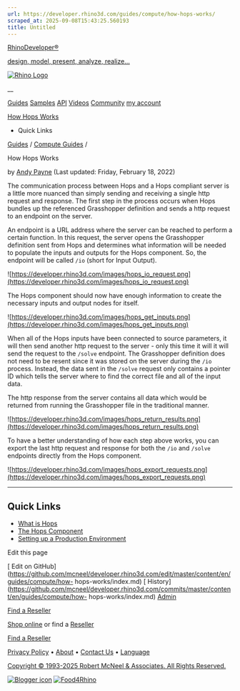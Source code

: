 ```yaml
---
url: https://developer.rhino3d.com/guides/compute/how-hops-works/
scraped_at: 2025-09-08T15:43:25.560193
title: Untitled
---
```


[RhinoDeveloper®](/)

[design, model, present, analyze, realize...](/)

[![Rhino Logo](https://developer.rhino3d.com/images/rhinodevlogo.png)](/)

__

[Guides](https://developer.rhino3d.com/guides)
[Samples](https://developer.rhino3d.com/samples)
[API](https://developer.rhino3d.com/api)
[Videos](https://developer.rhino3d.com/videos)
[Community](https://discourse.mcneel.com/c/rhino-developer) [my account
](https://www.rhino3d.com/my-account/ "Manage your account, licenses, and
teams")

[How Hops Works](https://developer.rhino3d.com/guides/compute/how-hops-works/)

  * Quick Links

[Guides](https://developer.rhino3d.com/en/guides/) / [Compute
Guides](https://developer.rhino3d.com/en/guides/compute/) /

How Hops Works

by [Andy Payne](https://discourse.mcneel.com/u/andypayne/) (Last updated:
Friday, February 18, 2022)

The communication process between Hops and a Hops compliant server is a little
more nuanced than simply sending and receiving a single http request and
response. The first step in the process occurs when Hops bundles up the
referenced Grasshopper definition and sends a http request to an endpoint on
the server.

An endpoint is a URL address where the server can be reached to perform a
certain function. In this request, the server opens the Grasshopper definition
sent from Hops and determines what information will be needed to populate the
inputs and outputs for the Hops component. So, the endpoint will be called
`/io` (short for Input Output).

![https://developer.rhino3d.com/images/hops_io_request.png](https://developer.rhino3d.com/images/hops_io_request.png)

The Hops component should now have enough information to create the necessary
inputs and output nodes for itself.

![https://developer.rhino3d.com/images/hops_get_inputs.png](https://developer.rhino3d.com/images/hops_get_inputs.png)

When all of the Hops inputs have been connected to source parameters, it will
then send another http request to the server - only this time it will it will
send the request to the `/solve` endpoint. The Grasshopper definition does not
need to be resent since it was stored on the server during the `/io` process.
Instead, the data sent in the `/solve` request only contains a pointer ID
which tells the server where to find the correct file and all of the input
data.

The http response from the server contains all data which would be returned
from running the Grasshopper file in the traditional manner.

![https://developer.rhino3d.com/images/hops_return_results.png](https://developer.rhino3d.com/images/hops_return_results.png)

To have a better understanding of how each step above works, you can export
the last http request and response for both the `/io` and `/solve` endpoints
directly from the Hops component.

![https://developer.rhino3d.com/images/hops_export_requests.png](https://developer.rhino3d.com/images/hops_export_requests.png)

* * *

## Quick Links

  * [What is Hops](../what-is-hops)
  * [The Hops Component](../hops-component)
  * [Setting up a Production Environment](../deploy-to-iis)

Edit this page

[ Edit on
GitHub](https://github.com/mcneel/developer.rhino3d.com/edit/master/content/en/guides/compute/how-
hops-works/index.md) [
History](https://github.com/mcneel/developer.rhino3d.com/commits/master/content/en/guides/compute/how-
hops-works/index.md) [ Admin](https://developer.rhino3d.com/admin)

[Find a Reseller](https://www.rhino3d.com/sales)

[Shop online](https://www.rhino3d.com/store) or find a
[Reseller](https://www.rhino3d.com/sales)

[Find a Reseller](https://www.rhino3d.com/sales)

[Privacy Policy](https://www.rhino3d.com/privacy) •
[About](https://www.rhino3d.com/mcneel/about) • [Contact
Us](https://www.rhino3d.com/mcneel/contact) • [
Language](https://www.rhino3d.com/language "Change to a different region or
language")

[Copyright © 1993-2025 Robert McNeel & Associates. All Rights
Reserved.](https://www.rhino3d.com/mcneel/about)

[](https://www.facebook.com/McNeelRhinoceros/)
[](https://twitter.com/bobmcneel) [](https://www.linkedin.com/groups/75313/)
[](https://www.youtube.com/user/RhinoGuide/videos) [](https://vimeo.com/rhino)
[![Blogger
icon](https://developer.rhino3d.com/images/blogger.svg)](http://blog.rhino3d.com/)
[![Food4Rhino](https://developer.rhino3d.com/images/f4r_icon_01.svg)](https://www.food4rhino.com)

